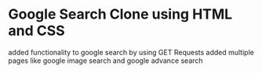 # Google Search Clone using HTML and CSS

added functionality to google search by using GET Requests
added multiple pages like google image search and google advance search
